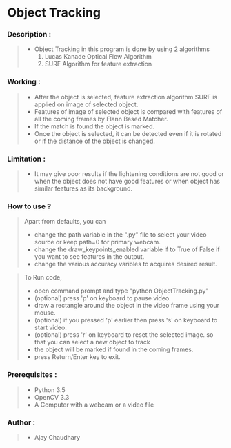 # Object Tracking


### Description :
> * Object Tracking in this program is done by using 2 algorithms 
>   1) Lucas Kanade Optical Flow Algorithm
>   2) SURF Algorithm for feature extraction

### Working : 
> * After the object is selected, feature extraction algorithm SURF is applied on image of selected object.
> * Features of image of selected object is compared with features of all the coming frames by Flann Based Matcher.
> *  If the match is found the object is marked.
> * Once the object is selected, it can be detected even if it is rotated or if the distance of the object is changed.


### Limitation : 
> * It may give poor results if the lightening conditions are not good or when the object does not have good features or when object has similar features as its background.


### How to use ?
> Apart from defaults, you can
> * change the path variable in the ".py" file to select your video source or keep path=0 for primary webcam.
> * change the draw_keypoints_enabled variable if to True of False
if you want to see features in the output.
> * change the various accuracy varibles to acquires desired result.

> To Run code, 
> * open command prompt and type "python ObjectTracking.py"
> * (optional) press 'p' on keyboard to pause video. 
> * draw a rectangle around the object in the video frame using your mouse.
> * (optional) if you pressed 'p' earlier then press 's' on keyboard to start video.
> * (optional) press 'r' on keyboard to reset the selected image. so that you can select a new object to track
> * the object will be marked if found in the coming frames.
> * press Return/Enter key to exit.
	

### Prerequisites : 
> * Python 3.5
> * OpenCV 3.3
> * A Computer with a webcam or a video file


### Author :
> * Ajay Chaudhary

